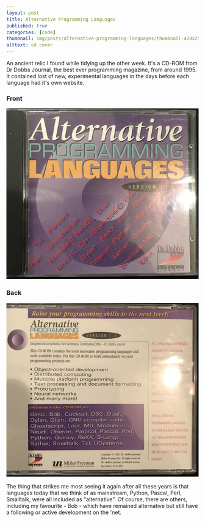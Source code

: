 ```yaml
---
layout: post
title: Alternative Programming Languages
published: true
categories: [code]
thumbnail: img/posts/alternative-programming-languages/thumbnail-420x255.png
alttext: cd cover
---
```


An ancient relic I found while tidying up the other week. It's a CD-ROM from Dr Dobbs Journal, the best ever programming magazine,
from around 1995. It contained lost of new, experimental languages in the days before each language had it's own website. 

### Front

![front](/img/posts/alternative-programming-languages/cd-front.png)


### Back

![back](/img/posts/alternative-programming-languages/Cd-back.png)

The thing that strikes me most seeing it again after all these years is that languages today that we think of as mainstream, 
Python, Pascal, Perl, Smalltalk, were all included as "alternative". Of course, there are others, including my favourite - Bob - 
which have remained alternative but still have a following or active development on the 'net.
